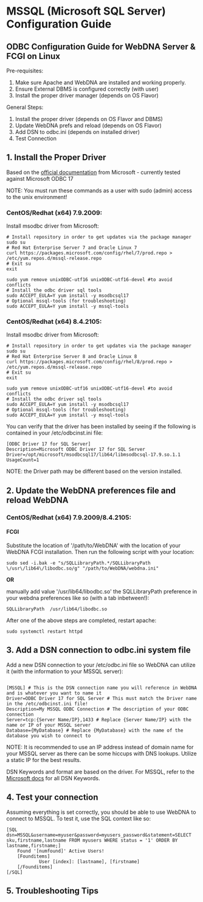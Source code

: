 # MSSQL (Microsoft SQL Server) Configuration Guide
## ODBC Configuration Guide for WebDNA Server & FCGI on Linux

Pre-requisites:
1. Make sure Apache and WebDNA are installed and working properly.
1. Ensure External DBMS is configured correctly (with user) 
1. Install the proper driver manager (depends on OS Flavor)

General Steps:
1. Install the proper driver (depends on OS Flavor and DBMS) 
1. Update WebDNA prefs and reload (depends on OS Flavor)
1. Add DSN to odbc.ini (depends on installed driver)
1. Test Connection

## 1. Install the Proper Driver
Based on the [official documentation](https://docs.microsoft.com/en-us/sql/connect/odbc/linux-mac/installing-the-microsoft-odbc-driver-for-sql-server?view=sql-server-ver15#17) from Microsoft - currently tested against Microsoft ODBC 17

NOTE: You must run these commands as a user with sudo (admin) access to the unix environment!

### CentOS/Redhat (x64) 7.9.2009:
Install msodbc driver from Microsoft:
```SHELL
# Install repository in order to get updates via the package manager
sudo su
# Red Hat Enterprise Server 7 and Oracle Linux 7
curl https://packages.microsoft.com/config/rhel/7/prod.repo > /etc/yum.repos.d/mssql-release.repo
# Exit su
exit

sudo yum remove unixODBC-utf16 unixODBC-utf16-devel #to avoid conflicts
# Install the odbc driver sql tools
sudo ACCEPT_EULA=Y yum install -y msodbcsql17
# Optional mssql-tools (for troubleshooting)
sudo ACCEPT_EULA=Y yum install -y mssql-tools
```

### CentOS/Redhat (x64) 8.4.2105:
Install msodbc driver from Microsoft:
```SHELL
# Install repository in order to get updates via the package manager
sudo su
# Red Hat Enterprise Server 8 and Oracle Linux 8
curl https://packages.microsoft.com/config/rhel/8/prod.repo > /etc/yum.repos.d/mssql-release.repo
# Exit su
exit

sudo yum remove unixODBC-utf16 unixODBC-utf16-devel #to avoid conflicts
# Install the odbc driver sql tools
sudo ACCEPT_EULA=Y yum install -y msodbcsql17
# Optional mssql-tools (for troubleshooting)
sudo ACCEPT_EULA=Y yum install -y mssql-tools
```

You can verify that the driver has been installed by seeing if the following is contained in your /etc/odbcinst.ini file:
```FILE
[ODBC Driver 17 for SQL Server]
Description=Microsoft ODBC Driver 17 for SQL Server
Driver=/opt/microsoft/msodbcsql17/lib64/libmsodbcsql-17.9.so.1.1
UsageCount=1
```
NOTE: the Driver path may be different based on the version installed.

## 2. Update the WebDNA preferences file and reload WebDNA
### CentOS/Redhat (x64) 7.9.2009/8.4.2105:
#### FCGI
Substitute the location of '/path/to/WebDNA' with the location of your WebDNA FCGI installation. Then run the following script with your location:
```SHELL
sudo sed -i.bak -e "s/SQLLibraryPath.*/SQLLibraryPath	\/usr\/lib64\/libodbc.so/g" "/path/to/WebDNA/webdna.ini"
```
<b>OR</b>

manually add value '/usr/lib64/libodbc.so' the SQLLibraryPath preference in your webdna preferences like so (with a tab inbetween!):
```FILE
SQLLibraryPath	/usr/lib64/libodbc.so
```
After one of the above steps are completed, restart apache:
 ```SHELL
sudo systemctl restart httpd
```

## 3. Add a DSN connection to odbc.ini system file
Add a new DSN connection to your /etc/odbc.ini file so WebDNA can utilize it (with the information to your MSSQL server):
```FILE

[MSSQL] # This is the DSN connection name you will reference in WebDNA and is whatever you want to name it
Driver=ODBC Driver 17 for SQL Server # This must match the Driver name in the /etc/odbcinst.ini file!
Description=My MSSQL ODBC Connection # The description of your ODBC connection
Server=tcp:{Server Name/IP},1433 # Replace {Server Name/IP} with the name or IP of your MSSQL server
Database={MyDatabase} # Replace {MyDatabase} with the name of the database you wish to connect to

```

NOTE: It is recommended to use an IP address instead of domain name for your MSSQL server as there can be some hiccups with DNS lookups. Utilize a static IP for the best results.

DSN Keywords and format are based on the driver. For MSSQL, refer to the [Microsoft docs](https://docs.microsoft.com/en-us/sql/connect/odbc/dsn-connection-string-attribute?view=sql-server-ver15) for all DSN Keywords.

## 4. Test your connection
Assuming everything is set correctly, you should be able to use WebDNA to connect to MSSQL. To test it, use the SQL context like so:
```WEBDNA
[SQL dsn=MSSQL&username=myuser&password=myusers_password&statement=SELECT sku,firstname,lastname FROM myusers WHERE status = '1' ORDER BY lastname,firstname;]
	Found '[numfound]' Active Users!
	[Founditems]
			User [index]: [lastname], [firstname]
	[/Founditems]
[/SQL]
```

## 5. Troubleshooting Tips
